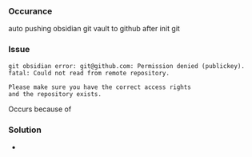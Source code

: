 ### Occurance
auto pushing obsidian git vault to github after init git

### Issue
```
git obsidian error: git@github.com: Permission denied (publickey).
fatal: Could not read from remote repository.

Please make sure you have the correct access rights
and the repository exists.
```

Occurs because of 
### Solution
- 